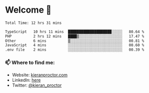 # Welcome 🦘

<!--START_SECTION:waka-->

```txt
Total Time: 12 hrs 31 mins

TypeScript   10 hrs 11 mins  ████████████████████░░░░░   80.64 %
PHP          2 hrs 12 mins   ████▒░░░░░░░░░░░░░░░░░░░░   17.47 %
Other        6 mins          ▒░░░░░░░░░░░░░░░░░░░░░░░░   00.81 %
JavaScript   4 mins          ░░░░░░░░░░░░░░░░░░░░░░░░░   00.60 %
.env file    2 mins          ░░░░░░░░░░░░░░░░░░░░░░░░░   00.39 %
```

<!--END_SECTION:waka-->

### 📫 Where to find me:

-   Website: [kieranproctor.com](https://kieranproctor.com/)
-   LinkedIn: [here](https://www.linkedin.com/in/kieran-proctor-086b5a159/)
-   Twitter: [@kieran_proctor](https://twitter.com/kieran_proctor)
